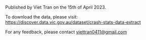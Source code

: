 Published by Viet Tran on the 15th of April 2023.

To download the data, please visit: https://discover.data.vic.gov.au/dataset/crash-stats-data-extract

For any feedback, please contact viettran0411@gmail.com
